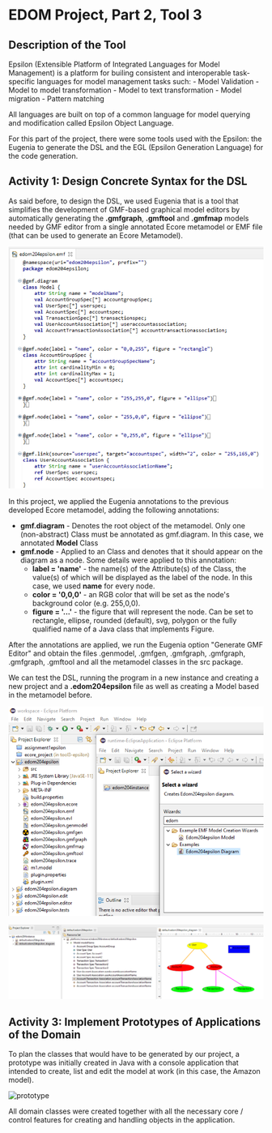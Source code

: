# EDOM Project, Part 2, Tool 3

## Description of the Tool

Epsilon (Extensible Platform of Integrated Languages for Model Management) is a platform for builing consistent and interoperable task-specific languages for model management tasks such:
    - Model Validation
    - Model to model transformation
    - Model to text transformation
    - Model migration
    - Pattern matching

All languages are built on top of a common language for model querying and modification called Epsilon Object Language.

For this part of the project, there were some tools used with the Epsilon: the Eugenia to generate the DSL and the EGL (Epsilon Generation Language) for the code generation.

## Activity 1: Design Concrete Syntax for the DSL

As said before, to design the DSL, we used Eugenia that is a tool that simplifies the development of GMF-based graphical model editors by automatically generating the **.gmfgraph**, **.gmftool** and **.gmfmap** models needed by GMF editor from a single annotated Ecore metamodel or EMF file (that can be used to generate an Ecore Metamodel).

![eugeniaAnnotations](../../diagrams/tool3-epsilon/part2/1_gmf_annotation.png)

In this project, we applied the Eugenia annotations to the previous developed Ecore metamodel, adding the following annotations:

* **gmf.diagram** - Denotes the root object of the metamodel. Only one (non-abstract) Class must be annotated as gmf.diagram. In this case, we annotated **Model** Class
* **gmf.node** - Applied to an Class and denotes that it should appear on the diagram as a node. Some details were applied to this annotation:
    * **label = 'name'** - the name(s) of the Attribute(s) of the Class, the value(s) of which will be displayed as the label of the node. In this case, we used **name** for every node.
    * **color = '0,0,0'** -  an RGB color that will be set as the node's background color (e.g. 255,0,0).
    * **figure = '...'** -  the figure that will represent the node. Can be set to rectangle, ellipse, rounded (default), svg, polygon or the fully qualified name of a Java class that implements Figure.

After the annotations are applied, we run the Eugenia option "Generate GMF Editor" and obtain the files .genmodel, .gmfgen, .gmfgraph, .gmfgraph, .gmfgraph, .gmftool and all the metamodel classes in the src package.

We can test the DSL, running the program in a new instance and creating a new project and a **.edom204epsilon** file as well as creating a Model based in the metamodel before.

![newInstance](../../diagrams/tool3-epsilon/part2/3_create_diagram_new_instance.png)

![eugeniaAnnotations](../../diagrams/tool3-epsilon/part2/2_new_diagram.png)

## Activity 3: Implement Prototypes of Applications of the Domain

To plan the classes that would have to be generated by our project, a prototype was initially created in Java with a console application that intended to create, list and edit the model at work (in this case, the Amazon model).

![prototype](../../diagrams/tool3-epsilon/part2/javaPrototype.png)

All domain classes were created together with all the necessary core / control features for creating and handling objects in the application.